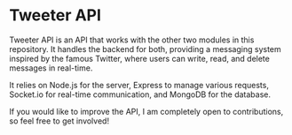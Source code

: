 # Tweeter API

Tweeter API is an API that works with the other two modules in this repository. It handles the backend for both, providing a messaging system inspired by the famous Twitter, where users can write, read, and delete messages in real-time.

It relies on Node.js for the server, Express to manage various requests, Socket.io for real-time communication, and MongoDB for the database.

If you would like to improve the API, I am completely open to contributions, so feel free to get involved!
